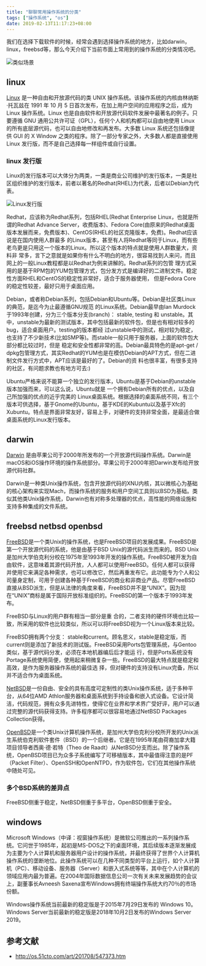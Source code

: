 ```yaml
---
title: "聊聊常用操作系统的分类"
tags: ["操作系统", "os"]
date: 2019-02-13T11:17:23+08:00
---
```


我们在选择下载软件的时候，经常会遇到选择操作系统的地方，比如darwin，linux，freebsd等，那么今天介绍下当前市面上常用到的操作系统的分类情况吧。

![类似场景](https://wx3.sinaimg.cn/mw690/515b90d0ly1g04plh3rvlj20df0m7gnk.jpg)

## linux

[Linux](https://zh.wikipedia.org/wiki/Linux) 是一种自由和开放源代码的类 UNIX 操作系统。该操作系统的内核由林纳斯·托瓦兹在 1991 年 10 月 5 日首次发布，在加上用户空间的应用程序之后，成为 Linux 操作系统。Linux 也是自由软件和开放源代码软件发展中最著名的例子。只要遵循 GNU 通用公共许可证（GPL），任何个人和机构都可以自由地使用 Linux 的所有底层源代码，也可以自由地修改和再发布。大多数 Linux 系统还包括像提供 GUI 的 X Window 之类的程序。除了一部分专家之外，大多数人都是直接使用 Linux 发行版，而不是自己选择每一样组件或自行设置。

### linux 发行版

Linux的发行版本可以大体分为两类，一类是商业公司维护的发行版本，一类是社区组织维护的发行版本，前者以著名的Redhat(RHEL)为代表，后者以Debian为代表。

![Linux发行版](http://s5.51cto.com/wyfs02/M02/9D/E6/wKiom1mINIzA_dJqAAA-WlpJkQk751.jpg-wh_651x-s_2046512469.jpg)

Redhat，应该称为Redhat系列，包括RHEL(Redhat Enterprise Linux，也就是所谓的Redhat Advance Server，收费版本)、Fedora Core(由原来的Redhat桌面版本发展而来，免费版本)、CentOS(RHEL的社区克隆版本，免费)。Redhat应该说是在国内使用人群最多 的Linux版本，甚至有人将Redhat等同于Linux，而有些老鸟更是只用这一个版本的Linux。所以这个版本的特点就是使用人群数量大，资料非 常多，言下之意就是如果你有什么不明白的地方，很容易找到人来问，而且网上的一般Linux教程都是以Redhat为例来讲解的。Redhat系列的包管 理方式采用的是基于RPM包的YUM包管理方式，包分发方式是编译好的二进制文件。稳定性方面RHEL和CentOS的稳定性非常好，适合于服务器使用， 但是Fedora Core的稳定性较差，最好只用于桌面应用。

Debian，或者称Debian系列，包括Debian和Ubuntu等。Debian是社区类Linux的典范，是迄今为止最遵循GNU规范 的Linux系统。Debian最早由Ian Murdock于1993年创建，分为三个版本分支(branch)： stable, testing 和 unstable。其中，unstable为最新的测试版本，其中包括最新的软件包，但是也有相对较多的bug，适合桌面用户。testing的版本都经 过unstable中的测试，相对较为稳定，也支持了不少新技术(比如SMP等)。而stable一般只用于服务器，上面的软件包大部分都比较过时，但是 稳定和安全性都非常的高。Debian最具特色的是apt-get / dpkg包管理方式，其实Redhat的YUM也是在模仿Debian的APT方式，但在二进制文件发行方式中，APT应该是最好的了。Debian的资 料也很丰富，有很多支持的社区，有问题求教也有地方可去:)


Ubuntu严格来说不能算一个独立的发行版本，Ubuntu是基于Debian的unstable版本加强而来，可以这么说，Ubuntu就是 一个拥有Debian所有的优点，以及自己所加强的优点的近乎完美的 Linux桌面系统。根据选择的桌面系统不同，有三个版本可供选择，基于Gnome的Ubuntu，基于KDE的Kubuntu以及基于Xfc的 Xubuntu。特点是界面非常友好，容易上手，对硬件的支持非常全面，是最适合做桌面系统的Linux发行版本。



## darwin

[Darwin](https://zh.wikipedia.org/wiki/Darwin_(%E6%93%8D%E4%BD%9C%E7%B3%BB%E7%BB%9F))  是由苹果公司于2000年所发布的一个开放源代码操作系统。Darwin是macOS和iOS操作环境的操作系统部分。苹果公司于2000年把Darwin发布给开放源代码社群。

Darwin是一种类Unix操作系统，包含开放源代码的XNU内核，其以微核心为基础的核心架构来实现Mach，而操作系统的服务和用户空间工具则以BSD为基础。类似其他类Unix操作系统，Darwin也有对称多处理器的优点，高性能的网络设施和支持多种集成的文件系统。


## freebsd netbsd  openbsd

[FreeBSD](https://zh.wikipedia.org/wiki/FreeBSD)是一个类Unix的操作系统，也是FreeBSD项目的发展成果。FreeBSD是第一个开放源代码的系统，他是由基于BSD Unix的源代码派生而来的。BSD Unix是加州大学伯克利分校在1975年至1993年开发的操作系统。FreeBSD被开发为自由软件，这意味着其源代码开放，人人都可以使用FreeBSD。任何人都可以获得并使用它来满足各种需求，也可以修改它，然后再重发布它。此功能专为个人和公司量身定制，可用于创建各种基于FreeBSD的商业和非商业产品。尽管FreeBSD直接从BSD派生，但是从法律的角度来看，FreeBSD并不是“UNIX”。因为现在“UNIX”商标是属于国际开放标准组织的。FreeBSD的第一个版本于1993年发布。

FreeBSD与Linux的用户群有相当一部分是重 合的，二者支持的硬件环境也比较一致，所采用的软件也比较类似，所以可以将FreeBSD视为一个Linux版本来比较。

FreeBSD拥有两个分支： stable和current。顾名思义，stable是稳定版，而 current则是添加了新技术的测试版。FreeBSD采用Ports包管理系统，与Gentoo类似，基于源代码分发，必须在本地机器编后后才能运 行，但是Ports系统没有Portage系统使用简便，使用起来稍微复杂一些。FreeBSD的最大特点就是稳定和高效，是作为服务器操作系统的最佳选 择，但对硬件的支持没有Linux完备，所以并不适合作为桌面系统。


[NetBSD](https://zh.wikipedia.org/wiki/NetBSD)是一份自由、安全的具有高度可定制性的类Unix操作系统，适于多种平台，从64位AMD Athlon服务器和桌面系统到手持设备和嵌入式设备。它设计简洁，代码规范，拥有众多先进特性，使得它在业界和学术界广受好评，用户可以通过完整的源代码获得支持。许多程序都可以很容易地通过NetBSD Packages Collection获得。

[OpenBSD](https://zh.wikipedia.org/wiki/OpenBSD)是一个类Unix计算机操作系统，是加州大学伯克利分校所开发的Unix派生系统伯克利软件套件（BSD）的一个后继者。它是在1995年尾由荷裔加拿大籍项目领导者西奥·德·若特（Theo de Raadt）从NetBSD分支而出。除了操作系统，OpenBSD项目已为众多子系统编写了可移植版本，其中最值得注意的是PF（Packet Filter）、OpenSSH和OpenNTPD，作为软件包，它们在其他操作系统中随处可见。

### 多个BSD系统的差异点

FreeBSD侧重于稳定，NetBSD侧重于多平台，OpenBSD侧重于安全。



## windows

Microsoft Windows（中译：视窗操作系统）是微软公司推出的一系列操作系统。它问世于1985年，起初是MS-DOS之下的桌面环境，其后续版本逐渐发展成为主要为个人计算机和服务器用户设计的操作系统，并最终获得了世界个人计算机操作系统的垄断地位。此操作系统可以在几种不同类型的平台上运行，如个人计算机（PC）、移动设备、服务器（Server）和嵌入式系统等等，其中在个人计算机的领域应用内最为普遍。在2004年国际数据信息公司一次有关未来发展趋势的会议上，副董事长Avneesh Saxena宣布Windows拥有终端操作系统大约70％的市场份额。

Windows操作系统当前最新的稳定版是于2015年7月29日发布的 Windows 10。Windows Server当前最新的稳定版是2018年10月2日发布的Windows Server 2019。


## 参考文献
- http://os.51cto.com/art/201708/547373.htm 
